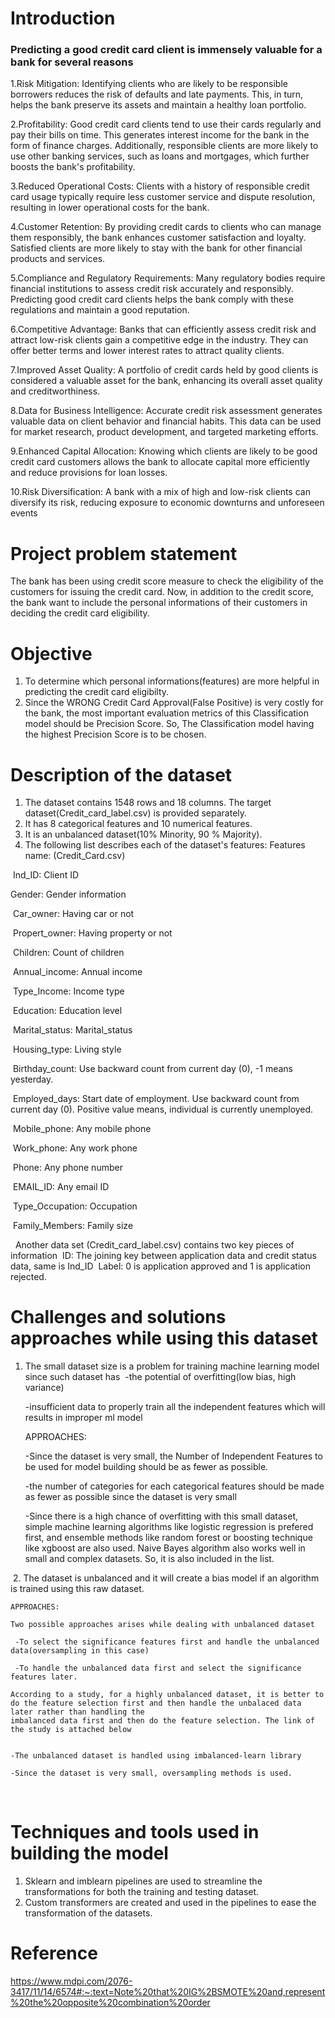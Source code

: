 # Introduction

### Predicting a good credit card client is immensely valuable for a bank for several reasons
1.Risk Mitigation: Identifying clients who are likely to be responsible borrowers reduces the risk of defaults and late payments. This, in turn, helps the bank preserve its assets and maintain a healthy loan portfolio.

2.Profitability: Good credit card clients tend to use their cards regularly and pay their bills on time. This generates interest income for the bank in the form of finance charges. Additionally, responsible clients are more likely to use other banking services, such as loans and mortgages, which further boosts the bank's profitability.

3.Reduced Operational Costs: Clients with a history of responsible credit card usage typically require less customer service and dispute resolution, resulting in lower operational costs for the bank.

4.Customer Retention: By providing credit cards to clients who can manage them responsibly, the bank enhances customer satisfaction and loyalty. Satisfied clients are more likely to stay with the bank for other financial products and services.

5.Compliance and Regulatory Requirements: Many regulatory bodies require financial institutions to assess credit risk accurately and responsibly. Predicting good credit card clients helps the bank comply with these regulations and maintain a good reputation.

6.Competitive Advantage: Banks that can efficiently assess credit risk and attract low-risk clients gain a competitive edge in the industry. They can offer better terms and lower interest rates to attract quality clients.

7.Improved Asset Quality: A portfolio of credit cards held by good clients is considered a valuable asset for the bank, enhancing its overall asset quality and creditworthiness.

8.Data for Business Intelligence: Accurate credit risk assessment generates valuable data on client behavior and financial habits. This data can be used for market research, product development, and targeted marketing efforts.

9.Enhanced Capital Allocation: Knowing which clients are likely to be good credit card customers allows the bank to allocate capital more efficiently and reduce provisions for loan losses.

10.Risk Diversification: A bank with a mix of high and low-risk clients can diversify its risk, reducing exposure to economic downturns and unforeseen events

 
# Project problem statement
The bank has been using credit score measure to check the eligibility of the customers for issuing the credit card. Now, in addition to the credit score, the bank want to include the personal informations of their customers in deciding the credit card eligibility.


# Objective
1. To determine which personal informations(features) are more helpful in predicting the credit card eligibilty.
2. Since the WRONG Credit Card Approval(False Positive) is very costly for the bank, the most important evaluation metrics of this Classification model should be Precision Score. 
So, The Classification model having the highest Precision Score is to be chosen.
 
# Description of the dataset
1. The dataset contains 1548 rows and 18 columns. The target dataset(Credit_card_label.csv) is provided separately.
​
2. It has 8 categorical features and 10 numerical features.
​
3. It is an unbalanced dataset(10% Minority, 90 % Majority).
​
4. The following list describes each of the dataset's features:
​
Features name: (Credit_Card.csv)

​
Ind_ID: Client ID
​

Gender: Gender information

​
Car_owner: Having car or not

​
Propert_owner: Having property or not

​
Children: Count of children

​
Annual_income: Annual income

​
Type_Income: Income type

​
Education: Education level

​
Marital_status: Marital_status

​
Housing_type: Living style

​
Birthday_count: Use backward count from current day (0), -1 means yesterday.

​
Employed_days: Start date of employment. Use backward count from current day (0). Positive value means, individual is currently unemployed.

​
Mobile_phone: Any mobile phone

​
Work_phone: Any work phone

​
Phone: Any phone number

​
EMAIL_ID: Any email ID

​
Type_Occupation: Occupation

​
Family_Members: Family size

​
​
Another data set (Credit_card_label.csv) contains two key pieces of information
​
ID: The joining key between application data and credit status data, same is Ind_ID
​
Label: 0 is application approved and 1 is application rejected.

# Challenges and solutions approaches while using this dataset
1. The small dataset size is a problem for training machine learning model since such dataset has 
​
    -the potential of overfitting(low bias, high variance)
    
    -insufficient data to properly train all the independent features which will results in improper ml model
    
    APPROACHES:
   
    -Since the dataset is very small, the Number of Independent Features to be used for model building should be as fewer as possible.
    
    -the number of categories for each categorical features should be made as fewer as possible since the dataset is very small
    
    -Since there is a high chance of overfitting with this small dataset, simple machine learning algorithms like logistic regression is prefered first, and ensemble methods like 
     random forest or boosting technique like xgboost are also used. Naive Bayes algorithm also works well in small and complex datasets. So, it is also included in the list.
    
​
2. The dataset is unbalanced and it will create a bias model if an algorithm is trained using this raw dataset.
    
    APPROACHES:
    
    Two possible approaches arises while dealing with unbalanced dataset
    
     -To select the significance features first and handle the unbalanced data(oversampling in this case)
        
     -To handle the unbalanced data first and select the significance features later.
      
    According to a study, for a highly unbalanced dataset, it is better to do the feature selection first and then handle the unbalaced data later rather than handling the
    imbalanced data first and then do the feature selection. The link of the study is attached below
    
  
    -The unbalanced dataset is handled using imbalanced-learn library
    
    -Since the dataset is very small, oversampling methods is used.
​
# Techniques and tools used in building the model
1. Sklearn and imblearn pipelines are used to streamline the transformations for both the training and testing dataset.
​
2. Custom transformers are created and used in the pipelines to ease the transformation of the datasets.

# Reference
  https://www.mdpi.com/2076-3417/11/14/6574#:~:text=Note%20that%20IG%2BSMOTE%20and,represent%20the%20opposite%20combination%20order
​
